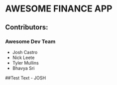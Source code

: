 # AWESOME FINANCE APP

## Contributors:
### Awesome Dev Team
- Josh Castro
- Nick Leete
- Tyler Mullins
- Bhavya Sri

##Test Text - JOSH